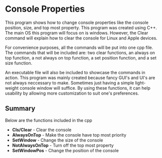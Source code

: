 # Console Properties
This program shows how to change console properties like the console position, size, and top most property. This program was created using C++. The main OS this program will focus on is windows. However, the Clear command will explain how to clear the console for Linux and Apple devices.

For convenience purposes, all the commands will be put into one cpp file. The commands that will be included are: two clear functions, an always on top function, a not always on top function, a set position function, and a set size function.

An executable file will also be included to showcase the commands in action. This program was mainly created because fancy GUI's and UI's are not always neccessary to make. Sometimes just having a simple light-weight console window will suffice. By using these functions, it can help usability by allowing more customization to suit one's preferences.

**Summary**
-----------------
Below are the functions included in the cpp
- **Cls/Clear** - Clear the console
- **AlwaysOnTop** - Make the console have top most priority
- **SetWindow** - Change the size of the console
- **NotAlwaysOnTop** - Turn off the top most property
- **SetWindowPos** - Change the position of the console
